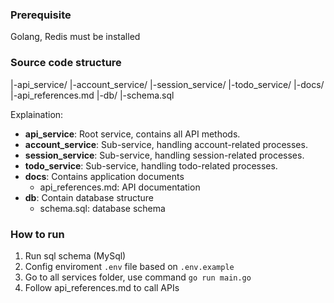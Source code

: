 ### Prerequisite
Golang, Redis must be installed

### Source code structure
|-api_service/
|-account_service/
|-session_service/
|-todo_service/
|-docs/
    |-api_references.md
|-db/
    |-schema.sql

Explaination:
- **api_service**: Root service, contains all API methods.
- **account_service**: Sub-service, handling account-related processes.
- **session_service**: Sub-service, handling session-related processes.
- **todo_service**: Sub-service, handling todo-related processes.
- **docs**: Contains application documents
  - api_references.md: API documentation
- **db**: Contain database structure 
  - schema.sql: database schema

### How to run
1. Run sql schema (MySql)
2. Config enviroment ```.env``` file based on ```.env.example```
3. Go to all services folder, use command ```go run main.go```
4. Follow api_references.md to call APIs
